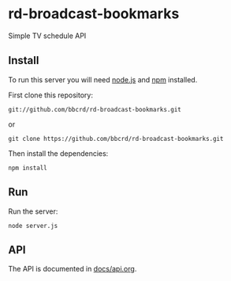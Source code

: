 # rd-broadcast-bookmarks

Simple TV schedule API

## Install

To run this server you will need [node.js](http://nodejs.org/) and [npm](https://npmjs.org/) installed.

First clone this repository:

    git://github.com/bbcrd/rd-broadcast-bookmarks.git

or

    git clone https://github.com/bbcrd/rd-broadcast-bookmarks.git

Then install the dependencies:

    npm install

## Run

Run the server:

    node server.js

## API

The API is documented in [docs/api.org](docs/api.org).